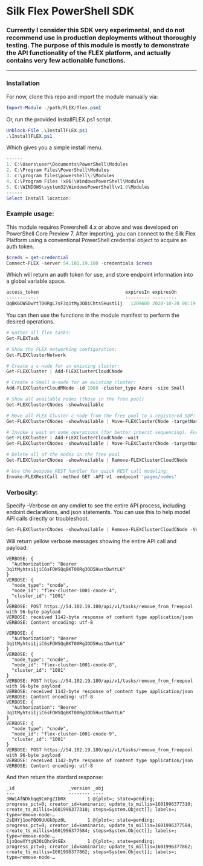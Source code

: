 # Silk Flex PowerShell SDK 
### Currently I consider this SDK very experimental, and do not recommend use in production deployments without thoroughly testing. The purpose of this module is mostly to demonstrate the API functionality of the FLEX platform, and actually contains very few actionable functions.
----
### Installation 
For now, clone this repo and import the module manually via:
```powershell
Import-Module ./path/FLEX/flex.psm1
```

Or, run the provided InstallFLEX.ps1 script. 
```powershell
Unblock-File .\InstallFLEX.ps1
.\InstallFLEX.ps1
```
Which gives you a simple install menu. 
```powershell
------
1. C:\Users\user\Documents\PowerShell\Modules
2. C:\Program Files\PowerShell\Modules
3. c:\program files\powershell\7\Modules
4. C:\Program Files (x86)\WindowsPowerShell\Modules
5. C:\WINDOWS\system32\WindowsPowerShell\v1.0\Modules
------
Select Install location:
```

### Example usage: 

This module requires Powershell 4.x or above and was developed on PowerShell Core Preview 7. 
After importing, you can connect to the Silk Flex Platform using a conventional PowerShell credential object to acquire an auth token. 
```powershell
$creds = get-credential
Connect-FLEX -server 54.102.19.180 -credentials $creds
```

Which will return an auth token for use, and store endpoint information into a global variable space. 

```powershell
access_token                                expiresIn expiresOn
------------                                --------- ---------
QqBK6OWSDwYtT00RgL7sF3q1tMy3ODiChts5Husti1j   1209600 2020-10-20 00:19:35
```

You can then use the functions in the module manifest to perform the desired operations. 
```Powershell
# Gather all flex tasks:
Get-FLEXTask

# Show the FLEX networking configuration:
Get-FLEXClusterNetwork

# Create a c-node for an existing cluster:
Get-FLEXCluster | Add-FLEXClusterCloudCNode 

# Create a Small m-node for an existing cluster:
Add-FLEXClusterCloudMNode -id 1088 -cluster_type Azure -size Small

# Show all available nodes (those in the free pool)
Get-FLEXClusterCNodes -showAvailable 

# Move all FLEX Cluster c-node from the free pool to a registered SDP:
Get-FLEXClusterCNodes -showAvailable | Move-FLEXClusterCNode -targetName "My SDP"

# Invoke a wait on some operations (for better inherit sequencing). For example, this sequence will wait on the c-node to be created prior to the move operation:
Get-FLEXCluster | Add-FLEXClusterCloudCNode -wait
Get-FLEXClusterCNodes -showAvailable | Move-FLEXClusterCNode -targetName "My SDP"

# Delete all of the nodes in the free pool
Get-FLEXClusterCNodes -showAvailable | Remove-FLEXClusterCloudCNode

# Use the bespoke REST handler for quick REST call modeling:
Invoke-FLEXRestCall -method GET -API v1 -endpoint 'pages/nodes'
```

### Verbosity:  

Specify -Verbose on any cmdlet to see the entire API process, including endoint declarations, and json statements. You can use this to help model API calls directly or troubleshoot. 

```powershell
Get-FLEXClusterCNodes -showAvailable | Remove-FLEXClusterCloudCNode -Verbose
```

Will return yellow verbose messages showing the entire API call and payload:
```
VERBOSE: {
  "Authorization": "Bearer  3q1tMyhtsi1jiC6sFOWSQqBKT00Rg3OD5HustDwYtL6"
}
VERBOSE: {
  "node_type": "cnode",
  "node_id": "flex-cluster-1001-cnode-4",
  "cluster_id": "1001"
}
VERBOSE: POST https://54.102.19.180/api/v1/tasks/remove_from_freepool with 96-byte payload
VERBOSE: received 1142-byte response of content type application/json
VERBOSE: Content encoding: utf-8

VERBOSE: {
  "Authorization": "Bearer  3q1tMyhtsi1jiC6sFOWSQqBKT00Rg3OD5HustDwYtL6"
}
VERBOSE: {
  "node_type": "cnode",
  "node_id": "flex-cluster-1001-cnode-8",
  "cluster_id": "1001"
}
VERBOSE: POST https://54.102.19.180/api/v1/tasks/remove_from_freepool with 96-byte payload
VERBOSE: received 1142-byte response of content type application/json
VERBOSE: Content encoding: utf-8
VERBOSE: {
  "Authorization": "Bearer  3q1tMyhtsi1jiC6sFOWSQqBKT00Rg3OD5HustDwYtL6"
}
VERBOSE: {
  "node_type": "cnode",
  "node_id": "flex-cluster-1001-cnode-9",
  "cluster_id": "1001"
}
VERBOSE: POST https://54.102.19.180/api/v1/tasks/remove_from_freepool with 96-byte payload
VERBOSE: received 1142-byte response of content type application/json
VERBOSE: Content encoding: utf-8
```

And then return the stardard response:
```
_id                    _version _obj
---                    -------- ----
3WWiAfNDkbqq9CmFgZIbRX        1 @{plot=; state=pending; progress_pct=0; creator_id=kaminario; update_ts_millis=1601996377310; create_ts_millis=1601996377310; steps=System.Object[]; labels=; type=remove-node-…
2sEHYj1ooPBO9UUGk0pz0L        1 @{plot=; state=pending; progress_pct=0; creator_id=kaminario; update_ts_millis=1601996377584; create_ts_millis=1601996377584; steps=System.Object[]; labels=; type=remove-node-…
1jxQowXYtgN30iQhc9tGEx        1 @{plot=; state=pending; progress_pct=0; creator_id=kaminario; update_ts_millis=1601996377862; create_ts_millis=1601996377862; steps=System.Object[]; labels=; type=remove-node-…
```

```
